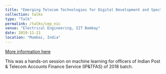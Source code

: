```yaml
---
title: "Emerging Telecom Technologies for Digital Development and Spectrum Management"
collection: talks
type: "Talk"
permalink: /talks/cep_nic
venue: "Electrical Engineering, IIT Bombay"
date: 2019-11-21
location: "Mumbai, India"
---
```

[More information here](https://portal.iitb.ac.in/ceqipapp/courseDetails.jsp?c_id=3054)

This was a hands-on session on machine learning for officers of Indian Post & Telecom Accounts Finance Service (IP&TFAS) of 2018 batch.
